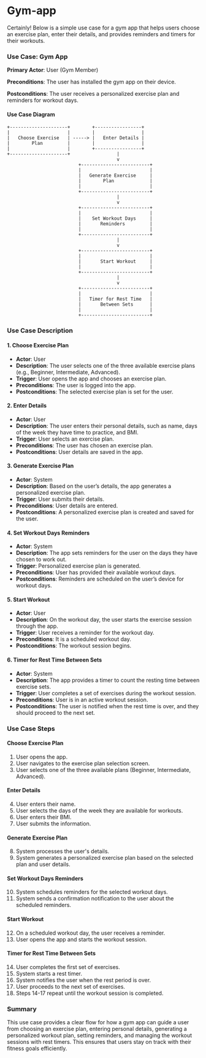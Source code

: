 # Gym-app
Certainly! Below is a simple use case for a gym app that helps users choose an exercise plan, enter their details, and provides reminders and timers for their workouts.

### Use Case: Gym App

**Primary Actor**: User (Gym Member)

**Preconditions**: The user has installed the gym app on their device.

**Postconditions**: The user receives a personalized exercise plan and reminders for workout days.

#### Use Case Diagram
```plaintext
+---------------------+        +-----------------+
|                     |        |                 |
|   Choose Exercise   | -----> |   Enter Details |
|        Plan         |        |                 |
|                     |        +-----------------+
+---------------------+                 |
                                        v
                          +-------------------------+
                          |                         |
                          |   Generate Exercise     |
                          |        Plan             |
                          |                         |
                          +-------------------------+
                                        |
                                        v
                          +-------------------------+
                          |                         |
                          |    Set Workout Days     |
                          |       Reminders         |
                          |                         |
                          +-------------------------+
                                        |
                                        v
                          +-------------------------+
                          |                         |
                          |       Start Workout     |
                          |                         |
                          +-------------------------+
                                        |
                                        v
                          +-------------------------+
                          |                         |
                          |   Timer for Rest Time   |
                          |       Between Sets      |
                          |                         |
                          +-------------------------+
```

### Use Case Description

#### 1. **Choose Exercise Plan**
   - **Actor**: User
   - **Description**: The user selects one of the three available exercise plans (e.g., Beginner, Intermediate, Advanced).
   - **Trigger**: User opens the app and chooses an exercise plan.
   - **Preconditions**: The user is logged into the app.
   - **Postconditions**: The selected exercise plan is set for the user.

#### 2. **Enter Details**
   - **Actor**: User
   - **Description**: The user enters their personal details, such as name, days of the week they have time to practice, and BMI.
   - **Trigger**: User selects an exercise plan.
   - **Preconditions**: The user has chosen an exercise plan.
   - **Postconditions**: User details are saved in the app.

#### 3. **Generate Exercise Plan**
   - **Actor**: System
   - **Description**: Based on the user’s details, the app generates a personalized exercise plan.
   - **Trigger**: User submits their details.
   - **Preconditions**: User details are entered.
   - **Postconditions**: A personalized exercise plan is created and saved for the user.

#### 4. **Set Workout Days Reminders**
   - **Actor**: System
   - **Description**: The app sets reminders for the user on the days they have chosen to work out.
   - **Trigger**: Personalized exercise plan is generated.
   - **Preconditions**: User has provided their available workout days.
   - **Postconditions**: Reminders are scheduled on the user’s device for workout days.

#### 5. **Start Workout**
   - **Actor**: User
   - **Description**: On the workout day, the user starts the exercise session through the app.
   - **Trigger**: User receives a reminder for the workout day.
   - **Preconditions**: It is a scheduled workout day.
   - **Postconditions**: The workout session begins.

#### 6. **Timer for Rest Time Between Sets**
   - **Actor**: System
   - **Description**: The app provides a timer to count the resting time between exercise sets.
   - **Trigger**: User completes a set of exercises during the workout session.
   - **Preconditions**: User is in an active workout session.
   - **Postconditions**: The user is notified when the rest time is over, and they should proceed to the next set.

### Use Case Steps

#### Choose Exercise Plan
1. User opens the app.
2. User navigates to the exercise plan selection screen.
3. User selects one of the three available plans (Beginner, Intermediate, Advanced).

#### Enter Details
4. User enters their name.
5. User selects the days of the week they are available for workouts.
6. User enters their BMI.
7. User submits the information.

#### Generate Exercise Plan
8. System processes the user's details.
9. System generates a personalized exercise plan based on the selected plan and user details.

#### Set Workout Days Reminders
10. System schedules reminders for the selected workout days.
11. System sends a confirmation notification to the user about the scheduled reminders.

#### Start Workout
12. On a scheduled workout day, the user receives a reminder.
13. User opens the app and starts the workout session.

#### Timer for Rest Time Between Sets
14. User completes the first set of exercises.
15. System starts a rest timer.
16. System notifies the user when the rest period is over.
17. User proceeds to the next set of exercises.
18. Steps 14-17 repeat until the workout session is completed.

### Summary
This use case provides a clear flow for how a gym app can guide a user from choosing an exercise plan, entering personal details, generating a personalized workout plan, setting reminders, and managing the workout sessions with rest timers. This ensures that users stay on track with their fitness goals efficiently.

